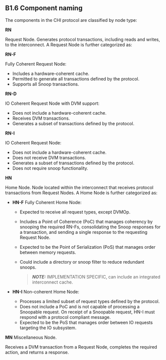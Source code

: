 ## B1.6 Component naming

The components in the CHI protocol are classified by node type:

**RN**

Request Node. Generates protocol transactions, including reads and writes, to the interconnect. A Request Node is further categorized as:

**RN-F**

Fully Coherent Request Node:

- Includes a hardware-coherent cache.
- Permitted to generate all transactions defined by the protocol.
- Supports all Snoop transactions.

**RN-D**

IO Coherent Request Node with DVM support:

- Does not include a hardware-coherent cache.
- Receives DVM transactions.
- Generates a subset of transactions defined by the protocol.

**RN-I**

IO Coherent Request Node:

- Does not include a hardware-coherent cache.
- Does not receive DVM transactions.
- Generates a subset of transactions defined by the protocol.
- Does not require snoop functionality.

**HN**

Home Node. Node located within the interconnect that receives protocol transactions from Request Nodes. A Home Node is further categorized as:

- **HN-F** Fully Coherent Home Node:

    - Expected to receive all request types, except DVMOp.
    - Includes a Point of Coherence (PoC) that manages coherency by snooping the required RN-Fs, consolidating the Snoop responses for a transaction, and sending a single response to the requesting Request Node.
    - Expected to be the Point of Serialization (PoS) that manages order between memory requests.
    - Could include a directory or snoop filter to reduce redundant snoops.

        > **_NOTE:_** IMPLEMENTATION SPECIFIC, can include an integrated interconnect cache.

- **HN-I** Non-coherent Home Node:

    - Processes a limited subset of request types defined by the protocol.
    - Does not include a PoC and is not capable of processing a Snoopable request. On receipt of a Snoopable request, HN-I must respond with a protocol compliant message.
    - Expected to be the PoS that manages order between IO requests targeting the IO subsystem.

**MN** Miscellaneous Node.

Receives a DVM transaction from a Request Node, completes the required action, and returns a response.
